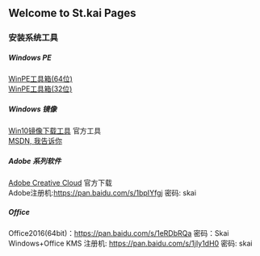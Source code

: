 ## Welcome to St.kai Pages
### 安装系统工具
##### Windows PE
[WinPE工具箱(64位)](https://pan.baidu.com/s/1mi8vV6o)  
[WinPE工具箱(32位)](https://pan.baidu.com/s/1gePQWnh)  
##### Windows 镜像
[Win10镜像下载工具](http://go.microsoft.com/fwlink/?LinkId=691209) 官方工具  
[MSDN, 我告诉你]( https://msdn.itellyou.cn/)
##### Adobe 系列软件
[Adobe Creative Cloud](https://creative.adobe.com/zh-cn/products/download/creative-cloud?promoid=KSPDX) 官方下载  
Adobe注册机:https://pan.baidu.com/s/1bpIYfgj 密码: skai  
##### Office
Office2016(64bit)：https://pan.baidu.com/s/1eRDbRQa 密码：Skai  
Windows+Office KMS 注册机: https://pan.baidu.com/s/1jIy1dH0 密码: skai
